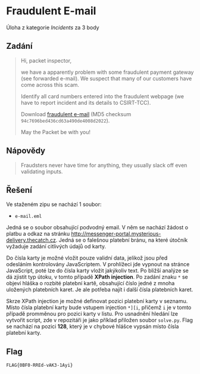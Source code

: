 # Fraudulent E-mail
Úloha z kategorie *Incidents* za 3 body

## Zadání

> Hi, packet inspector,
>
> we have a apparently problem with some fraudulent payment gateway (see forwarded e-mail). We suspect that many of our customers have come across this scam.
>
> Identify all card numbers entered into the fraudulent webpage (we have to report incident and its details to CSIRT-TCC).
>
> Download [fraudulent e-mail](https://owncloud.cesnet.cz/index.php/s/sP8kJqndbmYzQoj) (MD5 checksum `94c7696bed436cd63a490de4008d2022`).
>
> May the Packet be with you!

## Nápovědy

> Fraudsters never have time for anything, they usually slack off even validating inputs.

## Řešení

Ve staženém zipu se nachází 1 soubor:
- `e-mail.eml`

Jedná se o soubor obsahující podvodný email. V něm se nachází žádost o platbu a odkaz na stránku http://messenger-portal.mysterious-delivery.thecatch.cz. Jedná se o falešnou platební bránu, na které útočník vyžaduje zadání citlivých údajů od karty.

Do čísla karty je možné vložit pouze validní data, jelikož jsou před odesláním kontrolovány JavaScriptem. V prohlížeci jde vypnout na stránce JavaScript, poté lze do čísla karty vložit jakýkoliv text. Po bližší analýze se dá zjistit typ útoku, v tomto případě **XPath injection**. Po zadání znaku `*` se objeví hláška o rozbité platební kartě, obsahující číslo jedné z mnoha uložených platebních karet. Je ale potřeba najít i další čísla platebních karet.

Skrze XPath injection je možné definovat pozici platební karty v seznamu. Místo čísla platební karty bude vstupem injection `*][i`, přičemž `i` je v tomto případě promměnou pro pozici karty v listu. Pro usnadnění hledání lze vytvořit script, zde v repozitáři je jako příklad přiložen soubor `solve.py`. Flag se nachází na pozici **128**, který je v chybové hlášce vypsán místo čísla platební karty. 

## Flag
`FLAG{0BF0-RREd-vAK3-1Ayi}`